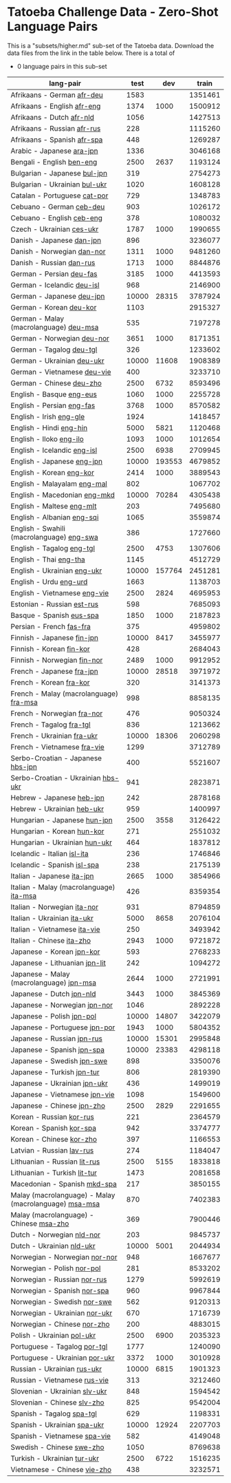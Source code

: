 # Tatoeba Challenge Data - Zero-Shot Language Pairs

This is a "subsets/higher.md" sub-set of the Tatoeba data.
Download the data files from the link in the table below.
There is a total of

* 0  language pairs in this sub-set

| lang-pair |    test    |    dev     |    train   |
|-----------|------------|------------|------------|
|            Afrikaans - German  [afr-deu](https://object.pouta.csc.fi/Tatoeba-Challenge/afr-deu.tar)  |       1583 |            |    1351461 |
|           Afrikaans - English  [afr-eng](https://object.pouta.csc.fi/Tatoeba-Challenge/afr-eng.tar)  |       1374 |       1000 |    1500912 |
|             Afrikaans - Dutch  [afr-nld](https://object.pouta.csc.fi/Tatoeba-Challenge/afr-nld.tar)  |       1056 |            |    1427513 |
|           Afrikaans - Russian  [afr-rus](https://object.pouta.csc.fi/Tatoeba-Challenge/afr-rus.tar)  |        228 |            |    1115260 |
|           Afrikaans - Spanish  [afr-spa](https://object.pouta.csc.fi/Tatoeba-Challenge/afr-spa.tar)  |        448 |            |    1269287 |
|             Arabic - Japanese  [ara-jpn](https://object.pouta.csc.fi/Tatoeba-Challenge/ara-jpn.tar)  |       1336 |            |    3046168 |
|             Bengali - English  [ben-eng](https://object.pouta.csc.fi/Tatoeba-Challenge/ben-eng.tar)  |       2500 |       2637 |    1193124 |
|          Bulgarian - Japanese  [bul-jpn](https://object.pouta.csc.fi/Tatoeba-Challenge/bul-jpn.tar)  |        319 |            |    2754273 |
|         Bulgarian - Ukrainian  [bul-ukr](https://object.pouta.csc.fi/Tatoeba-Challenge/bul-ukr.tar)  |       1020 |            |    1608128 |
|          Catalan - Portuguese  [cat-por](https://object.pouta.csc.fi/Tatoeba-Challenge/cat-por.tar)  |        729 |            |    1348783 |
|              Cebuano - German  [ceb-deu](https://object.pouta.csc.fi/Tatoeba-Challenge/ceb-deu.tar)  |        903 |            |    1026172 |
|             Cebuano - English  [ceb-eng](https://object.pouta.csc.fi/Tatoeba-Challenge/ceb-eng.tar)  |        378 |            |    1080032 |
|             Czech - Ukrainian  [ces-ukr](https://object.pouta.csc.fi/Tatoeba-Challenge/ces-ukr.tar)  |       1787 |       1000 |    1990655 |
|             Danish - Japanese  [dan-jpn](https://object.pouta.csc.fi/Tatoeba-Challenge/dan-jpn.tar)  |        896 |            |    3236077 |
|            Danish - Norwegian  [dan-nor](https://object.pouta.csc.fi/Tatoeba-Challenge/dan-nor.tar)  |       1311 |       1000 |    9481260 |
|              Danish - Russian  [dan-rus](https://object.pouta.csc.fi/Tatoeba-Challenge/dan-rus.tar)  |       1713 |       1000 |    8844876 |
|              German - Persian  [deu-fas](https://object.pouta.csc.fi/Tatoeba-Challenge/deu-fas.tar)  |       3185 |       1000 |    4413593 |
|            German - Icelandic  [deu-isl](https://object.pouta.csc.fi/Tatoeba-Challenge/deu-isl.tar)  |        968 |            |    2146900 |
|             German - Japanese  [deu-jpn](https://object.pouta.csc.fi/Tatoeba-Challenge/deu-jpn.tar)  |      10000 |      28315 |    3787924 |
|               German - Korean  [deu-kor](https://object.pouta.csc.fi/Tatoeba-Challenge/deu-kor.tar)  |       1103 |            |    2915327 |
|  German - Malay (macrolanguage)  [deu-msa](https://object.pouta.csc.fi/Tatoeba-Challenge/deu-msa.tar)  |        535 |            |    7197278 |
|            German - Norwegian  [deu-nor](https://object.pouta.csc.fi/Tatoeba-Challenge/deu-nor.tar)  |       3651 |       1000 |    8171351 |
|              German - Tagalog  [deu-tgl](https://object.pouta.csc.fi/Tatoeba-Challenge/deu-tgl.tar)  |        326 |            |    1233602 |
|            German - Ukrainian  [deu-ukr](https://object.pouta.csc.fi/Tatoeba-Challenge/deu-ukr.tar)  |      10000 |      11608 |    1908389 |
|           German - Vietnamese  [deu-vie](https://object.pouta.csc.fi/Tatoeba-Challenge/deu-vie.tar)  |        400 |            |    3233710 |
|              German - Chinese  [deu-zho](https://object.pouta.csc.fi/Tatoeba-Challenge/deu-zho.tar)  |       2500 |       6732 |    8593496 |
|              English - Basque  [eng-eus](https://object.pouta.csc.fi/Tatoeba-Challenge/eng-eus.tar)  |       1060 |       1000 |    2255728 |
|             English - Persian  [eng-fas](https://object.pouta.csc.fi/Tatoeba-Challenge/eng-fas.tar)  |       3768 |       1000 |    8570582 |
|               English - Irish  [eng-gle](https://object.pouta.csc.fi/Tatoeba-Challenge/eng-gle.tar)  |       1924 |            |    1418457 |
|               English - Hindi  [eng-hin](https://object.pouta.csc.fi/Tatoeba-Challenge/eng-hin.tar)  |       5000 |       5821 |    1120468 |
|               English - Iloko  [eng-ilo](https://object.pouta.csc.fi/Tatoeba-Challenge/eng-ilo.tar)  |       1093 |       1000 |    1012654 |
|           English - Icelandic  [eng-isl](https://object.pouta.csc.fi/Tatoeba-Challenge/eng-isl.tar)  |       2500 |       6938 |    2709945 |
|            English - Japanese  [eng-jpn](https://object.pouta.csc.fi/Tatoeba-Challenge/eng-jpn.tar)  |      10000 |     193553 |    4679852 |
|              English - Korean  [eng-kor](https://object.pouta.csc.fi/Tatoeba-Challenge/eng-kor.tar)  |       2414 |       1000 |    3889543 |
|           English - Malayalam  [eng-mal](https://object.pouta.csc.fi/Tatoeba-Challenge/eng-mal.tar)  |        802 |            |    1067702 |
|          English - Macedonian  [eng-mkd](https://object.pouta.csc.fi/Tatoeba-Challenge/eng-mkd.tar)  |      10000 |      70284 |    4305438 |
|             English - Maltese  [eng-mlt](https://object.pouta.csc.fi/Tatoeba-Challenge/eng-mlt.tar)  |        203 |            |    7495680 |
|            English - Albanian  [eng-sqi](https://object.pouta.csc.fi/Tatoeba-Challenge/eng-sqi.tar)  |       1065 |            |    3559874 |
|  English - Swahili (macrolanguage)  [eng-swa](https://object.pouta.csc.fi/Tatoeba-Challenge/eng-swa.tar)  |        386 |            |    1727660 |
|             English - Tagalog  [eng-tgl](https://object.pouta.csc.fi/Tatoeba-Challenge/eng-tgl.tar)  |       2500 |       4753 |    1307606 |
|                English - Thai  [eng-tha](https://object.pouta.csc.fi/Tatoeba-Challenge/eng-tha.tar)  |       1145 |            |    4512729 |
|           English - Ukrainian  [eng-ukr](https://object.pouta.csc.fi/Tatoeba-Challenge/eng-ukr.tar)  |      10000 |     157764 |    2451281 |
|                English - Urdu  [eng-urd](https://object.pouta.csc.fi/Tatoeba-Challenge/eng-urd.tar)  |       1663 |            |    1138703 |
|          English - Vietnamese  [eng-vie](https://object.pouta.csc.fi/Tatoeba-Challenge/eng-vie.tar)  |       2500 |       2824 |    4695953 |
|            Estonian - Russian  [est-rus](https://object.pouta.csc.fi/Tatoeba-Challenge/est-rus.tar)  |        598 |            |    7685093 |
|              Basque - Spanish  [eus-spa](https://object.pouta.csc.fi/Tatoeba-Challenge/eus-spa.tar)  |       1850 |       1000 |    2187823 |
|              Persian - French  [fas-fra](https://object.pouta.csc.fi/Tatoeba-Challenge/fas-fra.tar)  |        375 |            |    4959802 |
|            Finnish - Japanese  [fin-jpn](https://object.pouta.csc.fi/Tatoeba-Challenge/fin-jpn.tar)  |      10000 |       8417 |    3455977 |
|              Finnish - Korean  [fin-kor](https://object.pouta.csc.fi/Tatoeba-Challenge/fin-kor.tar)  |        428 |            |    2684043 |
|           Finnish - Norwegian  [fin-nor](https://object.pouta.csc.fi/Tatoeba-Challenge/fin-nor.tar)  |       2489 |       1000 |    9912952 |
|             French - Japanese  [fra-jpn](https://object.pouta.csc.fi/Tatoeba-Challenge/fra-jpn.tar)  |      10000 |      28518 |    3971972 |
|               French - Korean  [fra-kor](https://object.pouta.csc.fi/Tatoeba-Challenge/fra-kor.tar)  |        320 |            |    3141373 |
|  French - Malay (macrolanguage)  [fra-msa](https://object.pouta.csc.fi/Tatoeba-Challenge/fra-msa.tar)  |        998 |            |    8858135 |
|            French - Norwegian  [fra-nor](https://object.pouta.csc.fi/Tatoeba-Challenge/fra-nor.tar)  |        476 |            |    9050324 |
|              French - Tagalog  [fra-tgl](https://object.pouta.csc.fi/Tatoeba-Challenge/fra-tgl.tar)  |        836 |            |    1213662 |
|            French - Ukrainian  [fra-ukr](https://object.pouta.csc.fi/Tatoeba-Challenge/fra-ukr.tar)  |      10000 |      18306 |    2060298 |
|           French - Vietnamese  [fra-vie](https://object.pouta.csc.fi/Tatoeba-Challenge/fra-vie.tar)  |       1299 |            |    3712789 |
|     Serbo-Croatian - Japanese  [hbs-jpn](https://object.pouta.csc.fi/Tatoeba-Challenge/hbs-jpn.tar)  |        400 |            |    5521607 |
|    Serbo-Croatian - Ukrainian  [hbs-ukr](https://object.pouta.csc.fi/Tatoeba-Challenge/hbs-ukr.tar)  |        941 |            |    2823871 |
|             Hebrew - Japanese  [heb-jpn](https://object.pouta.csc.fi/Tatoeba-Challenge/heb-jpn.tar)  |        242 |            |    2878168 |
|            Hebrew - Ukrainian  [heb-ukr](https://object.pouta.csc.fi/Tatoeba-Challenge/heb-ukr.tar)  |        959 |            |    1400997 |
|          Hungarian - Japanese  [hun-jpn](https://object.pouta.csc.fi/Tatoeba-Challenge/hun-jpn.tar)  |       2500 |       3558 |    3126422 |
|            Hungarian - Korean  [hun-kor](https://object.pouta.csc.fi/Tatoeba-Challenge/hun-kor.tar)  |        271 |            |    2551032 |
|         Hungarian - Ukrainian  [hun-ukr](https://object.pouta.csc.fi/Tatoeba-Challenge/hun-ukr.tar)  |        464 |            |    1837812 |
|           Icelandic - Italian  [isl-ita](https://object.pouta.csc.fi/Tatoeba-Challenge/isl-ita.tar)  |        236 |            |    1746846 |
|           Icelandic - Spanish  [isl-spa](https://object.pouta.csc.fi/Tatoeba-Challenge/isl-spa.tar)  |        238 |            |    2175139 |
|            Italian - Japanese  [ita-jpn](https://object.pouta.csc.fi/Tatoeba-Challenge/ita-jpn.tar)  |       2665 |       1000 |    3854966 |
|  Italian - Malay (macrolanguage)  [ita-msa](https://object.pouta.csc.fi/Tatoeba-Challenge/ita-msa.tar)  |        426 |            |    8359354 |
|           Italian - Norwegian  [ita-nor](https://object.pouta.csc.fi/Tatoeba-Challenge/ita-nor.tar)  |        931 |            |    8794859 |
|           Italian - Ukrainian  [ita-ukr](https://object.pouta.csc.fi/Tatoeba-Challenge/ita-ukr.tar)  |       5000 |       8658 |    2076104 |
|          Italian - Vietnamese  [ita-vie](https://object.pouta.csc.fi/Tatoeba-Challenge/ita-vie.tar)  |        250 |            |    3493942 |
|             Italian - Chinese  [ita-zho](https://object.pouta.csc.fi/Tatoeba-Challenge/ita-zho.tar)  |       2943 |       1000 |    9721872 |
|             Japanese - Korean  [jpn-kor](https://object.pouta.csc.fi/Tatoeba-Challenge/jpn-kor.tar)  |        593 |            |    2768233 |
|         Japanese - Lithuanian  [jpn-lit](https://object.pouta.csc.fi/Tatoeba-Challenge/jpn-lit.tar)  |        242 |            |    1094272 |
|  Japanese - Malay (macrolanguage)  [jpn-msa](https://object.pouta.csc.fi/Tatoeba-Challenge/jpn-msa.tar)  |       2644 |       1000 |    2721991 |
|              Japanese - Dutch  [jpn-nld](https://object.pouta.csc.fi/Tatoeba-Challenge/jpn-nld.tar)  |       3443 |       1000 |    3845369 |
|          Japanese - Norwegian  [jpn-nor](https://object.pouta.csc.fi/Tatoeba-Challenge/jpn-nor.tar)  |       1046 |            |    2892228 |
|             Japanese - Polish  [jpn-pol](https://object.pouta.csc.fi/Tatoeba-Challenge/jpn-pol.tar)  |      10000 |      14807 |    3422079 |
|         Japanese - Portuguese  [jpn-por](https://object.pouta.csc.fi/Tatoeba-Challenge/jpn-por.tar)  |       1943 |       1000 |    5804352 |
|            Japanese - Russian  [jpn-rus](https://object.pouta.csc.fi/Tatoeba-Challenge/jpn-rus.tar)  |      10000 |      15301 |    2995848 |
|            Japanese - Spanish  [jpn-spa](https://object.pouta.csc.fi/Tatoeba-Challenge/jpn-spa.tar)  |      10000 |      23383 |    4298118 |
|            Japanese - Swedish  [jpn-swe](https://object.pouta.csc.fi/Tatoeba-Challenge/jpn-swe.tar)  |        898 |            |    3350076 |
|            Japanese - Turkish  [jpn-tur](https://object.pouta.csc.fi/Tatoeba-Challenge/jpn-tur.tar)  |        806 |            |    2819390 |
|          Japanese - Ukrainian  [jpn-ukr](https://object.pouta.csc.fi/Tatoeba-Challenge/jpn-ukr.tar)  |        436 |            |    1499019 |
|         Japanese - Vietnamese  [jpn-vie](https://object.pouta.csc.fi/Tatoeba-Challenge/jpn-vie.tar)  |       1098 |            |    1549600 |
|            Japanese - Chinese  [jpn-zho](https://object.pouta.csc.fi/Tatoeba-Challenge/jpn-zho.tar)  |       2500 |       2829 |    2291655 |
|              Korean - Russian  [kor-rus](https://object.pouta.csc.fi/Tatoeba-Challenge/kor-rus.tar)  |        221 |            |    2364579 |
|              Korean - Spanish  [kor-spa](https://object.pouta.csc.fi/Tatoeba-Challenge/kor-spa.tar)  |        942 |            |    3374777 |
|              Korean - Chinese  [kor-zho](https://object.pouta.csc.fi/Tatoeba-Challenge/kor-zho.tar)  |        397 |            |    1166553 |
|             Latvian - Russian  [lav-rus](https://object.pouta.csc.fi/Tatoeba-Challenge/lav-rus.tar)  |        274 |            |    1184047 |
|          Lithuanian - Russian  [lit-rus](https://object.pouta.csc.fi/Tatoeba-Challenge/lit-rus.tar)  |       2500 |       5155 |    1833818 |
|          Lithuanian - Turkish  [lit-tur](https://object.pouta.csc.fi/Tatoeba-Challenge/lit-tur.tar)  |       1473 |            |    2081658 |
|          Macedonian - Spanish  [mkd-spa](https://object.pouta.csc.fi/Tatoeba-Challenge/mkd-spa.tar)  |        217 |            |    3850155 |
|  Malay (macrolanguage) - Malay (macrolanguage)  [msa-msa](https://object.pouta.csc.fi/Tatoeba-Challenge/msa-msa.tar)  |        870 |            |    7402383 |
|  Malay (macrolanguage) - Chinese  [msa-zho](https://object.pouta.csc.fi/Tatoeba-Challenge/msa-zho.tar)  |        369 |            |    7900446 |
|             Dutch - Norwegian  [nld-nor](https://object.pouta.csc.fi/Tatoeba-Challenge/nld-nor.tar)  |        203 |            |    9845737 |
|             Dutch - Ukrainian  [nld-ukr](https://object.pouta.csc.fi/Tatoeba-Challenge/nld-ukr.tar)  |      10000 |       5001 |    2044934 |
|         Norwegian - Norwegian  [nor-nor](https://object.pouta.csc.fi/Tatoeba-Challenge/nor-nor.tar)  |        948 |            |    1667677 |
|            Norwegian - Polish  [nor-pol](https://object.pouta.csc.fi/Tatoeba-Challenge/nor-pol.tar)  |        281 |            |    8533202 |
|           Norwegian - Russian  [nor-rus](https://object.pouta.csc.fi/Tatoeba-Challenge/nor-rus.tar)  |       1279 |            |    5992619 |
|           Norwegian - Spanish  [nor-spa](https://object.pouta.csc.fi/Tatoeba-Challenge/nor-spa.tar)  |        960 |            |    9967844 |
|           Norwegian - Swedish  [nor-swe](https://object.pouta.csc.fi/Tatoeba-Challenge/nor-swe.tar)  |        562 |            |    9120313 |
|         Norwegian - Ukrainian  [nor-ukr](https://object.pouta.csc.fi/Tatoeba-Challenge/nor-ukr.tar)  |        670 |            |    1716739 |
|           Norwegian - Chinese  [nor-zho](https://object.pouta.csc.fi/Tatoeba-Challenge/nor-zho.tar)  |        200 |            |    4883015 |
|            Polish - Ukrainian  [pol-ukr](https://object.pouta.csc.fi/Tatoeba-Challenge/pol-ukr.tar)  |       2500 |       6900 |    2035323 |
|          Portuguese - Tagalog  [por-tgl](https://object.pouta.csc.fi/Tatoeba-Challenge/por-tgl.tar)  |       1777 |            |    1240090 |
|        Portuguese - Ukrainian  [por-ukr](https://object.pouta.csc.fi/Tatoeba-Challenge/por-ukr.tar)  |       3372 |       1000 |    3010928 |
|           Russian - Ukrainian  [rus-ukr](https://object.pouta.csc.fi/Tatoeba-Challenge/rus-ukr.tar)  |      10000 |       6815 |    1901323 |
|          Russian - Vietnamese  [rus-vie](https://object.pouta.csc.fi/Tatoeba-Challenge/rus-vie.tar)  |        313 |            |    3212460 |
|         Slovenian - Ukrainian  [slv-ukr](https://object.pouta.csc.fi/Tatoeba-Challenge/slv-ukr.tar)  |        848 |            |    1594542 |
|           Slovenian - Chinese  [slv-zho](https://object.pouta.csc.fi/Tatoeba-Challenge/slv-zho.tar)  |        825 |            |    9542004 |
|             Spanish - Tagalog  [spa-tgl](https://object.pouta.csc.fi/Tatoeba-Challenge/spa-tgl.tar)  |        629 |            |    1198331 |
|           Spanish - Ukrainian  [spa-ukr](https://object.pouta.csc.fi/Tatoeba-Challenge/spa-ukr.tar)  |      10000 |      12924 |    2207703 |
|          Spanish - Vietnamese  [spa-vie](https://object.pouta.csc.fi/Tatoeba-Challenge/spa-vie.tar)  |        582 |            |    4149048 |
|             Swedish - Chinese  [swe-zho](https://object.pouta.csc.fi/Tatoeba-Challenge/swe-zho.tar)  |       1050 |            |    8769638 |
|           Turkish - Ukrainian  [tur-ukr](https://object.pouta.csc.fi/Tatoeba-Challenge/tur-ukr.tar)  |       2500 |       6722 |    1516235 |
|          Vietnamese - Chinese  [vie-zho](https://object.pouta.csc.fi/Tatoeba-Challenge/vie-zho.tar)  |        438 |            |    3232571 |
